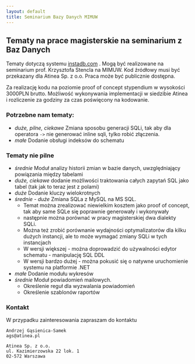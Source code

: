 ```yaml
---
layout: default
title: Seminarium Bazy Danych MIMUW
---
```


## Tematy na prace magisterskie na seminarium z Baz Danych

Tematy dotyczą systemu [instadb.com](http://instadb.com) . Mogą być realizowane na
seminarium prof. Krzysztofa Stencla na MIMUW. Kod źródłowy musi być przekazany dla
Atinea Sp. z o.o. Praca może być publicznie dostępna.

Za realizację kodu na poziomie proof of concept stypendium w wysokości 3000PLN brutto.
Możliwość wykonywania implementacji w siedzibie Atinea
i rozliczenie za godziny za czas poświęcony na kodowanie.

### Potrzebne nam tematy:

* *duże, pilne, ciekawe* Zmiana sposobu generacji SQLi, tak aby dla operatora `->` nie generować inline sqli,
  tylko robić złączenia.
* *małe* Dodanie obsługi indeksów do schematu

### Tematy nie pilne

* *średnie* Moduł analizy historii zmian w bazie danych, uwzględniający powiązania między tabelami
* *duże, ciekawe* dodanie możliwości traktowania całych zapytań SQL jako tabel
  (tak jak to teraz jest z polami)
* *duże* Dodanie kluczy wielokrotnych
* *średnie - duże* Zmiana SQLa z MySQL na MS SQL.
  * Temat można zrealizować niewielkim kosztem jako proof of concept, tak aby same
    SQLe się poprawnie generowały i wykonywały
  * następnie można porównać w pracy magisterskiej dwa dialekty SQLi.
  * Można też zrobić porównanie wydajności optymalizatorów dla kilku dużych instancji,
    ale to może wymagać zmiany SQLi w tych instancjach
  * W wersji większej - można doprowadzić do używalności edytor schematu - manipulację SQL DDL
  * W wersji bardzo dużej - można pokusić się o natywne uruchomienie systemu na platformie .NET
* *małe* Dodanie modułu wykresów
* *średnie* Moduł powiadomień mailowych.
  * Określenie reguł dla wyzwalania powiadomień
  * Określenie szablonów raportów

### Kontakt

W przypadku zainteresowania zapraszam do kontaktu

    Andrzej Gąsienica-Samek
    ags@atinea.pl

    Atinea Sp. z o.o.
    ul. Kazimierzowska 22 lok. 1
    02-572 Warszawa
